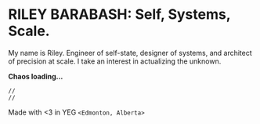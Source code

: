 # RILEY BARABASH: Self, Systems, Scale.

My name is Riley. Engineer of self-state, designer of systems, and architect of precision at scale. I take an interest in actualizing the unknown.

**Chaos loading...**

```
//
//
```

Made with <3 in YEG `<Edmonton, Alberta>`
